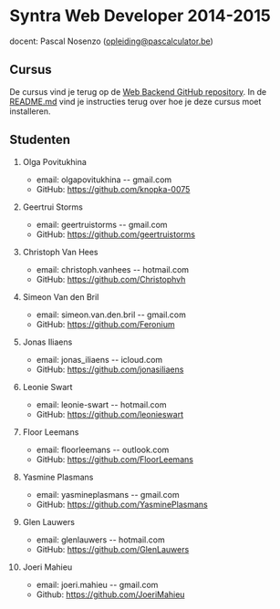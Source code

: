 Syntra Web Developer 2014-2015
==============================

docent: Pascal Nosenzo (opleiding@pascalculator.be)


## Cursus

De cursus vind je terug op de [Web Backend GitHub repository](https://github.com/pascalculator/web-backend). In de [README.md](https://github.com/pascalculator/web-backend/blob/master/README.md) vind je instructies terug over hoe je deze cursus moet installeren.


## Studenten

1. Olga Povitukhina
	- email: olgapovitukhina -- gmail.com
	- GitHub: https://github.com/knopka-0075

2. Geertrui Storms 
	- email: geertruistorms -- gmail.com
	- GitHub: https://github.com/geertruistorms

3. Christoph Van Hees 
	- email: christoph.vanhees -- hotmail.com
	- GitHub: https://github.com/Christophvh

4. Simeon Van den Bril
	- email:  simeon.van.den.bril -- gmail.com
	- GitHub: https://github.com/Feronium

5. Jonas Iliaens
	- email: jonas_iliaens -- icloud.com
	- GitHub: https://github.com/jonasiliaens

6. Leonie Swart
	- email: leonie-swart -- hotmail.com
	- GitHub: https://github.com/leonieswart

7. Floor Leemans 
	- email: floorleemans -- outlook.com
	- GitHub: https://github.com/FloorLeemans

8. Yasmine Plasmans 
	- email: yasmineplasmans -- gmail.com
	- GitHub: https://github.com/YasminePlasmans

9. Glen Lauwers 
	- email: glenlauwers -- hotmail.com
	- GitHub: https://github.com/GlenLauwers
	
10. Joeri Mahieu
	- email: joeri.mahieu -- gmail.com
	- Github: https://github.com/JoeriMahieu
